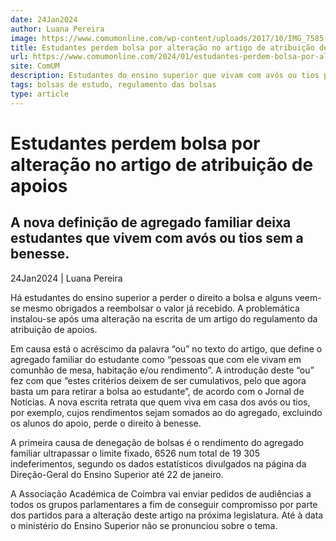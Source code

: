 ```yaml
---
date: 24Jan2024
author: Luana Pereira
image: https://www.comumonline.com/wp-content/uploads/2017/10/IMG_7585-1500x1000.jpg
title: Estudantes perdem bolsa por alteração no artigo de atribuição de apoios
url: https://www.comumonline.com/2024/01/estudantes-perdem-bolsa-por-alteracao-no-artigo-de-atribuicao-de-apoios/
site: ComUM
description: Estudantes do ensino superior que vivam com avós ou tios perdem a bolsa dada uma nova alteração no regulamento de atribuição, quanto ao agregado familiar.
tags: bolsas de estudo, regulamento das bolsas
type: article
---
```



# Estudantes perdem bolsa por alteração no artigo de atribuição de apoios

## A nova definição de agregado familiar deixa estudantes que vivem com avós ou tios sem a benesse.

24Jan2024 | Luana Pereira

Há estudantes do ensino superior a perder o direito a bolsa e alguns veem-se mesmo obrigados a reembolsar o valor já recebido. A problemática instalou-se após uma alteração na escrita de um artigo do regulamento da atribuição de apoios.

Em causa está o acréscimo da palavra “ou” no texto do artigo, que define o agregado familiar do estudante como “pessoas que com ele vivam em comunhão de mesa, habitação e/ou rendimento”. A introdução deste “ou” fez com que “estes critérios deixem de ser cumulativos, pelo que agora basta um para retirar a bolsa ao estudante”, de acordo com o Jornal de Notícias. A nova escrita retrata que quem viva em casa dos avós ou tios, por exemplo, cujos rendimentos sejam somados ao do agregado, excluindo os alunos do apoio, perde o direito à benesse.

A primeira causa de denegação de bolsas é o rendimento do agregado familiar ultrapassar o limite fixado, 6526 num total de 19 305 indeferimentos, segundo os dados estatísticos divulgados na página da Direção-Geral do Ensino Superior até 22 de janeiro.

A Associação Académica de Coimbra vai enviar pedidos de audiências a todos os grupos parlamentares a fim de conseguir compromisso por parte dos partidos para a alteração deste artigo na próxima legislatura. Até à data o ministério do Ensino Superior não se pronunciou sobre o tema.

